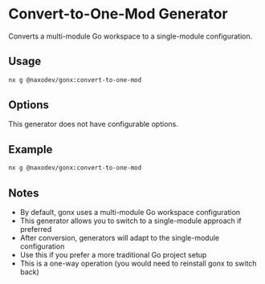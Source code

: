# Convert-to-One-Mod Generator

Converts a multi-module Go workspace to a single-module configuration.

## Usage

```bash
nx g @naxodev/gonx:convert-to-one-mod
```

## Options

This generator does not have configurable options.

## Example

```bash
nx g @naxodev/gonx:convert-to-one-mod
```

## Notes

- By default, gonx uses a multi-module Go workspace configuration
- This generator allows you to switch to a single-module approach if preferred
- After conversion, generators will adapt to the single-module configuration
- Use this if you prefer a more traditional Go project setup
- This is a one-way operation (you would need to reinstall gonx to switch back)

